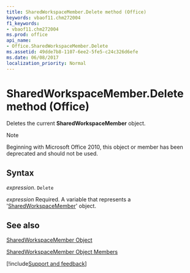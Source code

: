 ```yaml
---
title: SharedWorkspaceMember.Delete method (Office)
keywords: vbaof11.chm272004
f1_keywords:
- vbaof11.chm272004
ms.prod: office
api_name:
- Office.SharedWorkspaceMember.Delete
ms.assetid: 49dde7b8-1107-6ee2-5fe5-c24c326d6efe
ms.date: 06/08/2017
localization_priority: Normal
---
```



# SharedWorkspaceMember.Delete method (Office)

Deletes the current  **SharedWorkspaceMember** object.

> [!NOTE] 
> Beginning with Microsoft Office 2010, this object or member has been deprecated and should not be used.


## Syntax

_expression_. `Delete`

 _expression_ Required. A variable that represents a '[SharedWorkspaceMember](Office.SharedWorkspaceMember.md)' object.


## See also


[SharedWorkspaceMember Object](Office.SharedWorkspaceMember.md)



[SharedWorkspaceMember Object Members](./overview/Library-Reference/sharedworkspacemember-members-office.md)

[!include[Support and feedback](~/includes/feedback-boilerplate.md)]